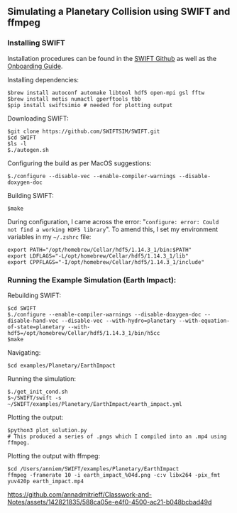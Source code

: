 ## Simulating a Planetary Collision using SWIFT and ffmpeg
### Installing SWIFT 
Installation procedures can be found in the [SWIFT Github](https://github.com/SWIFTSIM/SWIFT/blob/master/INSTALL.swift) as well as the [Onboarding Guide](https://swift.strw.leidenuniv.nl/onboarding.pdf).

Installing dependencies:

    $brew install autoconf automake libtool hdf5 open-mpi gsl fftw
    $brew install metis numactl gperftools tbb
    $pip install swiftsimio # needed for plotting output

Downloading SWIFT:

    $git clone https://github.com/SWIFTSIM/SWIFT.git
    $cd SWIFT
    $ls -l
    $./autogen.sh

Configuring the build as per MacOS suggestions:

    $./configure --disable-vec --enable-compiler-warnings --disable-doxygen-doc

Building SWIFT:

    $make

During configuration, I came across the error: "`configure: error: Could not find a working HDF5 library`". To amend this, I set my environment variables in my `~/.zshrc` file:
    
    export PATH="/opt/homebrew/Cellar/hdf5/1.14.3_1/bin:$PATH"
    export LDFLAGS="-L/opt/homebrew/Cellar/hdf5/1.14.3_1/lib"
    export CPPFLAGS="-I/opt/homebrew/Cellar/hdf5/1.14.3_1/include"


### Running the Example Simulation (Earth Impact):

Rebuilding SWIFT:

    $cd SWIFT
    $./configure --enable-compiler-warnings --disable-doxygen-doc --disable-hand-vec --disable-vec --with-hydro=planetary --with-equation-of-state=planetary --with-hdf5=/opt/homebrew/Cellar/hdf5/1.14.3_1/bin/h5cc
    $make

Navigating:

    $cd examples/Planetary/EarthImpact

Running the simulation:

    $./get_init_cond.sh
    $~/SWIFT/swift -s ~/SWIFT/examples/Planetary/EarthImpact/earth_impact.yml

Plotting the output:

    $python3 plot_solution.py 
    # This produced a series of .pngs which I compiled into an .mp4 using ffmpeg.

Plotting the output with ffmpeg:

    $cd /Users/anniem/SWIFT/examples/Planetary/EarthImpact 
    ffmpeg -framerate 10 -i earth_impact_%04d.png -c:v libx264 -pix_fmt yuv420p earth_impact.mp4

https://github.com/annadmitrieff/Classwork-and-Notes/assets/142821835/588ca05e-e4f0-4500-ac21-b048bcbad49d


